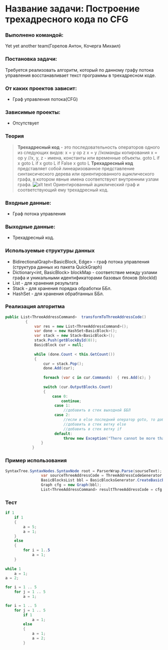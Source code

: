 # Название задачи: Построение трехадресного кода по CFG

### Выполнено командой: 
Yet yet another team(Горелов Антон, Кочерга Михаил)

### Постановка задачи: 
Требуется реализовать алгоритм, который по данному графу потока управления восстанавливает текст программы в трехадресном коде.

### От каких проектов зависит:

  - Граф управления потока(CFG)

### Зависимые проекты:

  - Отсутствует

### Теория

> **Трехадресный код** - это последовательность операторов одного из следующих видов:
x = y op z
x = y //команды копирования
x = op y //x, y, z - имена, константы или временные объекты.
goto L
if x goto L
if x goto L
if False x goto L
**Трехадресный код** представляет собой линеаризованное представление синтаксического дерева или ориентированного ациклического графа, в котором явные имена соответствуют внутренним узлам графа. 
![alt text](/img/CFG3Code.png)
Ориентированный ациклический граф и  соответствующий ему трехадресный код.


### Входные данные:
 - Граф потока управления

### Выходные данные:
 - Трехадресный код.

### Используемые структуры данных

 - BidirectionalGraph<BasicBlock, Edge> - граф потока управления (структура данных из пакета QuickGraph)
 - Dictionary<int, BasicBlock> blockMap - соответствие между узлами графа и уникальными идентификаторами базовых блоков (blockId)
 - List<ThreeAddressCommand> - для хранения результата
 - Stack<BasicBlock> - для хранения порядка обработки ББл.
 - HashSet<BasicBlock> - для хранения обрабтанных ББл.

### Реализация алгоритма

```C#
public List<ThreeAddressCommand>  transformToThreeAddressCode()
         {
             var res = new List<ThreeAddressCommand>();
             var done = new HashSet<BasicBlock>();
             var stack = new Stack<BasicBlock>();
             stack.Push(getBlockById(0));
             BasicBlock cur = null;
 
             while (done.Count < this.GetCount())
             {
                 cur = stack.Pop();
                 done.Add(cur);
                 
                 foreach (var c in cur.Commands)  { res.Add(c); }
                 
                 switch (cur.OutputBlocks.Count)
                 {
                     case 0:
                         continue;
                      case 1:
                          //добавить в стек выходной ББЛ
                      case 2:
                          //если в else последний оператор goto, то добавить в стек ББл, на который указывает goto
                          //добавить в стек ветку else
                          //добавить в стек ветку if
                      default:
                          throw new Exception("There cannot be more than two output blocks!");
                }
            }
```

### Пример использования
```C#
SyntaxTree.SyntaxNodes.SyntaxNode root = ParserWrap.Parse(sourseText);
                var sourceThreeAddressCode = ThreeAddressCodeGenerator.CreateAndVisit(root).Program;
                BasicBlocksList bbl = BasicBlocksGenerator.CreateBasicBlocks(sourceThreeAddressCode);
                Graph cfg = new Graph(bbl);
                List<ThreeAddressCommand> resultThreeAddressCode = cfg.transformToThreeAddressCode();
```
### Тест

```C#
if 1
    if 1
    {
        a = 5;
        a = 1;
    }
    else
    {   
        for i = 1..5 
            a = 1;
    }
    
while 1
    a = 1;
a = 2;

for i = 1 .. 5
    for j = 1 .. 5
        a = 1;

for i = 1 .. 5
    for j = 1 .. 5
        if 1
            a = 1;
        else
        {   
            a = 1;
            a = 2;
        }
```